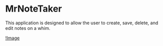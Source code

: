 # MrNoteTaker

This application is designed to allow the user to create, save, delete, and edit notes on a whim.

[!Image](screenshot.png)